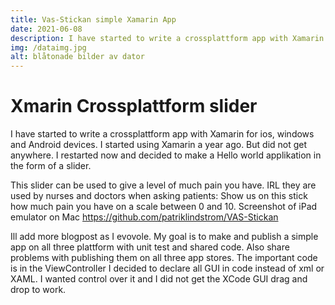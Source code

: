 ```yaml
---
title: Vas-Stickan simple Xamarin App
date: 2021-06-08
description: I have started to write a crossplattform app with Xamarin for ios, windows and Android devices. I started using Xamarin a year ago. But did not get anywhere. I restarted now and decided to make a Hello world applikation in the form of a slider.
img: /dataimg.jpg
alt: blåtonade bilder av dator
---
```


# Xmarin Crossplattform slider
I have started to write a crossplattform app with Xamarin for ios, windows and Android devices. I started using Xamarin a year ago. But did not get anywhere. I restarted now and decided to make a Hello world applikation in the form of a slider.

This slider can be used to give a level of much pain you have. IRL they are used by nurses and doctors when asking patients: Show us on this stick how much pain you have on a scale between 0 and 10.
Screenshot of iPad emulator on Mac
https://github.com/patriklindstrom/VAS-Stickan

Ill add more blogpost as I evovole. My goal is to make and publish a simple app on all three plattform with unit test and shared code. Also share problems with publishing them on all three app stores.
The important code is in the ViewController I decided to declare all GUI in code instead of xml or XAML. I wanted control over it and I did not get the XCode GUI drag and drop to work.
